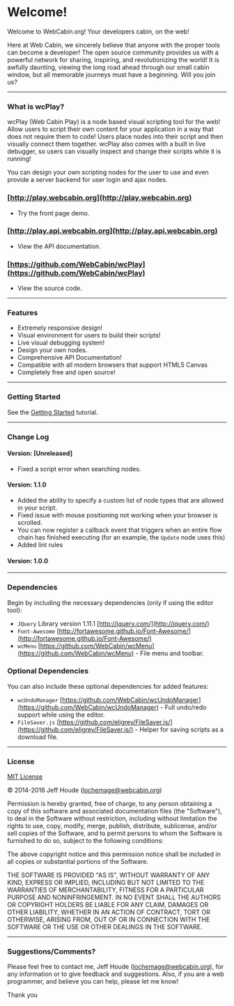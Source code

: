 # Welcome! #

Welcome to WebCabin.org!  Your developers cabin, on the web!  

Here at Web Cabin, we sincerely believe that anyone with the proper tools can become a developer! The open source community provides us with a powerful network for sharing, inspiring, and revolutionizing the world! It is awfully daunting, viewing the long road ahead through our small cabin window, but all memorable journeys must have a beginning. Will you join us?


****
### What is wcPlay? ###

wcPlay (Web Cabin Play) is a node based visual scripting tool for the web! Allow users to script their own content for your application in a way that does not require them to code! Users place nodes into their script and then visually connect them together. wcPlay also comes with a built in live debugger, so users can visually inspect and change their scripts while it is running!

You can design your own scripting nodes for the user to use and even provide a server backend for user login and ajax nodes.

### [http://play.webcabin.org](http://play.webcabin.org) ###
  * Try the front page demo.

### [http://play.api.webcabin.org](http://play.api.webcabin.org) ###
  * View the API documentation.

### [https://github.com/WebCabin/wcPlay](https://github.com/WebCabin/wcPlay) ###
  * View the source code.


****
### Features ###
* Extremely responsive design!
* Visual environment for users to build their scripts!
* Live visual debugging system!
* Design your own nodes.
* Comprehensive API Documentation!
* Compatible with all modern browsers that support HTML5 Canvas
* Completely free and open source!


****
### Getting Started ###
See the [Getting Started](http://play.api.webcabin.org/tutorial-1.0.html) tutorial.


****
### Change Log ###
#### Version: [Unreleased] ####

* Fixed a script error when searching nodes.
#### Version: 1.1.0 ####

* Added the ability to specify a custom list of node types that are allowed in your script.
* Fixed issue with mouse positioning not working when your browser is scrolled.
* You can now register a callback event that triggers when an entire flow chain has finished executing (for an example, the `Update` node uses this)
* Added lint rules
#### Version: 1.0.0 ####


****
### Dependencies ###
Begin by including the necessary dependencies (only if using the editor tool):  
* `JQuery` Library version 1.11.1 [http://jquery.com/](http://jquery.com/)
* `Font-Awesome` [http://fortawesome.github.io/Font-Awesome/](http://fortawesome.github.io/Font-Awesome/)
* `wcMenu` [https://github.com/WebCabin/wcMenu](https://github.com/WebCabin/wcMenu) - File menu and toolbar.

### Optional Dependencies ###
You can also include these optional dependencies for added features:  
* `wcUndoManager` [https://github.com/WebCabin/wcUndoManager](https://github.com/WebCabin/wcUndoManager) - Full undo/redo support while using the editor.
* `FileSaver.js` [https://github.com/eligrey/FileSaver.js/](https://github.com/eligrey/FileSaver.js/) - Helper for saving scripts as a download file.


****
### License ###

[MIT License](http://www.opensource.org/licenses/mit-license.php)

&copy; 2014-2016 Jeff Houde ([lochemage@webcabin.org](mailto:lochemage@webcabin.org))

Permission is hereby granted, free of charge, to any person obtaining a copy of this software and associated documentation files (the "Software"), to deal in the Software without restriction, including without limitation the rights to use, copy, modify, merge, publish, distribute, sublicense, and/or sell copies of the Software, and to permit persons to whom the Software is furnished to do so, subject to the following conditions:

The above copyright notice and this permission notice shall be included in all copies or substantial portions of the Software.

THE SOFTWARE IS PROVIDED "AS IS", WITHOUT WARRANTY OF ANY KIND, EXPRESS OR IMPLIED, INCLUDING BUT NOT LIMITED TO THE WARRANTIES OF MERCHANTABILITY, FITNESS FOR A PARTICULAR PURPOSE AND NONINFRINGEMENT. IN NO EVENT SHALL THE AUTHORS OR COPYRIGHT HOLDERS BE LIABLE FOR ANY CLAIM, DAMAGES OR OTHER LIABILITY, WHETHER IN AN ACTION OF CONTRACT, TORT OR OTHERWISE, ARISING FROM, OUT OF OR IN CONNECTION WITH THE SOFTWARE OR THE USE OR OTHER DEALINGS IN THE SOFTWARE.


****
### Suggestions/Comments? ###
Please feel free to contact me, Jeff Houde ([lochemage@webcabin.org](mailto:lochemage@webcabin.org)), for any information or to give feedback and suggestions.  Also, if you are a web programmer, and believe you can help, please let me know!

Thank you
